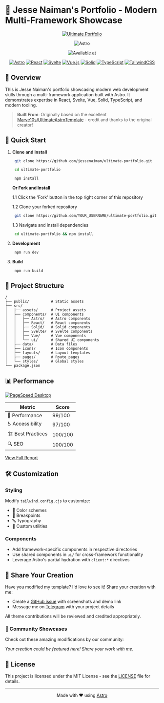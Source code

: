 # 🚀 Jesse Naiman's Portfolio - Modern Multi-Framework Showcase

<div align="center">

[![Ultimate Portfolio](https://github.com/user-attachments/assets/19ceca2e-af6f-498a-b1e1-00f36718fc48)](https://ultimate-portfolio.vercel.app)

![Astro](https://astro.build/assets/press/astro-icon-light-gradient.svg)

[![Available at](https://img.shields.io/badge/Available%20at-Astro%20Themes-purple?style=for-the-badge&link=https://astro.build/themes/details/ultimate-astro-theme-multiframework-heaven/)](https://astro.build/themes/details/ultimate-astro-theme-multiframework-heaven/)

[![Astro](https://img.shields.io/badge/Astro-0C1222?style=for-the-badge&logo=astro&logoColor=FDFDFE)](https://astro.build)
[![React](https://img.shields.io/badge/React-20232A?style=for-the-badge&logo=react&logoColor=61DAFB)](https://reactjs.org)
[![Svelte](https://img.shields.io/badge/Svelte-4A4A55?style=for-the-badge&logo=svelte&logoColor=FF3E00)](https://svelte.dev)
[![Vue.js](https://img.shields.io/badge/Vue.js-35495E?style=for-the-badge&logo=vue.js&logoColor=4FC08D)](https://vuejs.org)
[![Solid](https://img.shields.io/badge/Solid-2C4F7C?style=for-the-badge&logo=solid&logoColor=white)](https://www.solidjs.com)
[![TypeScript](https://img.shields.io/badge/TypeScript-007ACC?style=for-the-badge&logo=typescript&logoColor=white)](https://www.typescriptlang.org)
[![TailwindCSS](https://img.shields.io/badge/TailwindCSS-38B2AC?style=for-the-badge&logo=tailwind-css&logoColor=white)](https://tailwindcss.com)

</div>

## 🌟 Overview

This is Jesse Naiman's portfolio showcasing modern web development skills through a multi-framework application built with Astro. It demonstrates expertise in React, Svelte, Vue, Solid, TypeScript, and modern tooling.

> **Built From**: Originally based on the excellent [Marve10s/UltimateAstroTemplate](https://github.com/Marve10s/UltimateAstroTemplate) - credit and thanks to the original creator!

## 🚀 Quick Start

1. **Clone and Install**

   ```bash
    git clone https://github.com/jessenaiman/ultimate-portfolio.git
   ```

   ```bash
    cd ultimate-portfolio
   ```

   ```bash
    npm install
   ```

   **Or Fork and Install**

   1.1 Click the 'Fork' button in the top right corner of this repository

   1.2 Clone your forked repository

   ```bash
    git clone https://github.com/YOUR_USERNAME/ultimate-portfolio.git
   ```

   1.3 Navigate and install dependencies

   ```bash
    cd ultimate-portfolio && npm install
   ```

2. **Development**

   ```bash
    npm run dev
   ```

3. **Build**
   ```bash
    npm run build
   ```

## 📁 Project Structure

```plaintext
/
├── public/          # Static assets
├── src/
│   ├── assets/      # Project assets
│   ├── components/  # UI components
│   │   ├── Astro/   # Astro components
│   │   ├── React/   # React components
│   │   ├── Solid/   # Solid components
│   │   ├── Svelte/  # Svelte components
│   │   ├── Vue/     # Vue components
│   │   └── ui/      # Shared UI components
│   ├── data/        # Data files
│   ├── icons/       # Icon components
│   ├── layouts/     # Layout templates
│   ├── pages/       # Route pages
│   └── styles/      # Global styles
└── package.json
```

## 📊 Performance

<div>

[![PageSpeed Desktop](https://img.shields.io/badge/PageSpeed%20Desktop-99-success?style=for-the-badge&logo=pagespeed-insights)](https://pagespeed.web.dev/analysis/https-ultimate-astro-template-vercel-app/qj1mxysey7?form_factor=desktop)

| Metric            | Score   |
| ----------------- | ------- |
| 🚀 Performance    | 99/100  |
| ♿ Accessibility  | 97/100  |
| 🏗️ Best Practices | 100/100 |
| 🔍 SEO            | 100/100 |

[View Full Report](https://pagespeed.web.dev/analysis/https-ultimate-astro-template-vercel-app/qj1mxysey7?form_factor=desktop)

</div>

## 🛠️ Customization

### Styling

Modify `tailwind.config.cjs` to customize:

- 🎨 Color schemes
- 📱 Breakpoints
- 🔤 Typography
- 🎯 Custom utilities

### Components

- Add framework-specific components in respective directories
- Use shared components in `ui/` for cross-framework functionality
- Leverage Astro's partial hydration with `client:*` directives

## 🎨 Share Your Creation

Have you modified my template? I'd love to see it! Share your creation with me:

- Create a [GitHub issue](https://github.com/Marve10s/UltimateAstroTemplate/issues) with screenshots and demo link
- Message me on [Telegram](https://t.me/TheCr1nge) with your project details

All theme contributions will be reviewed and credited appropriately.

### 🌟 Community Showcases

Check out these amazing modifications by our community:

_Your creation could be featured here! Share your work with me._

## 📄 License

This project is licensed under the MIT License - see the [LICENSE](LICENSE) file for details.

---

<div align="center">

Made with ❤️ using [Astro](https://astro.build)

</div>
